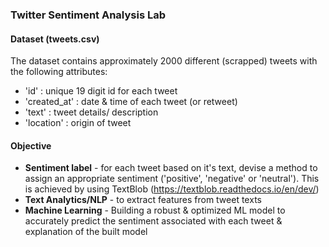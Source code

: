 ### Twitter Sentiment Analysis Lab

#### Dataset (tweets.csv)
The dataset contains approximately 2000 different (scrapped) tweets with the following attributes:

- 'id' : unique 19 digit id for each tweet
- 'created_at' : date & time of each tweet (or retweet)
- 'text' : tweet details/ description
- 'location' : origin of tweet

#### Objective
- **Sentiment label** - for each tweet based on it's text, devise a method to assign an appropriate sentiment ('positive', 'negative' or 'neutral'). This is achieved by using TextBlob (https://textblob.readthedocs.io/en/dev/)
- **Text Analytics/NLP** - to extract features from tweet texts
- **Machine Learning** - Building a robust & optimized ML model to accurately predict the sentiment associated with each tweet & explanation of the built model
